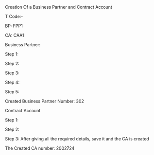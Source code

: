 Creation Of a Business Partner and Contract Account

T Code:-

BP: FPP1

CA: CAA1

Business Partner:

Step 1:

Step 2:

Step 3:

Step 4:

Step 5:

Created Business Partner Number: 302

Contract Account

Step 1:

Step 2:

Step 3: After giving all the required details, save it and the CA is created

The Created CA number: 2002724